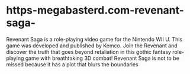 # https-megabasterd.com-revenant-saga-
Revenant Saga is a role-playing video game for the Nintendo WII U. This game was developed and published by Kemco. Join the Revenant and discover the truth that goes beyond retaliation in this gothic fantasy role-playing game with breathtaking 3D combat! Revenant Saga is not to be missed because it has a plot that blurs the boundaries
